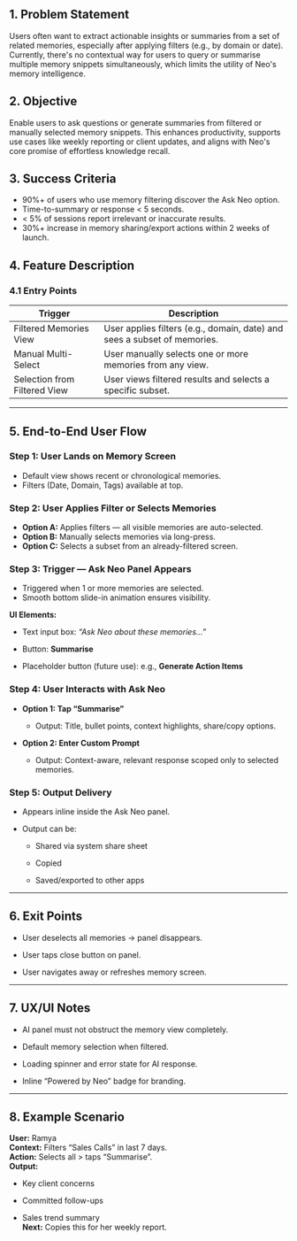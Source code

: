 ## **1. Problem Statement**

Users often want to extract actionable insights or summaries from a set of related memories, especially after applying filters (e.g., by domain or date). Currently, there's no contextual way for users to query or summarise multiple memory snippets simultaneously, which limits the utility of Neo's memory intelligence.

## **2. Objective**

Enable users to ask questions or generate summaries from filtered or manually selected memory snippets. This enhances productivity, supports use cases like weekly reporting or client updates, and aligns with Neo's core promise of effortless knowledge recall.

## **3. Success Criteria**

- 90%+ of users who use memory filtering discover the Ask Neo option.
- Time-to-summary or response < 5 seconds.
- < 5% of sessions report irrelevant or inaccurate results.
- 30%+ increase in memory sharing/export actions within 2 weeks of launch.
## **4. Feature Description**
### **4.1 Entry Points**

|Trigger|Description|
|---|---|
|Filtered Memories View|User applies filters (e.g., domain, date) and sees a subset of memories.|
|Manual Multi-Select|User manually selects one or more memories from any view.|
|Selection from Filtered View|User views filtered results and selects a specific subset.|

---

## **5. End-to-End User Flow**

### **Step 1: User Lands on Memory Screen**

- Default view shows recent or chronological memories.
- Filters (Date, Domain, Tags) available at top.

### **Step 2: User Applies Filter or Selects Memories**

- **Option A:** Applies filters — all visible memories are auto-selected.
- **Option B:** Manually selects memories via long-press.
- **Option C:** Selects a subset from an already-filtered screen.

### **Step 3: Trigger — Ask Neo Panel Appears**

- Triggered when 1 or more memories are selected.
- Smooth bottom slide-in animation ensures visibility.

**UI Elements:**

- Text input box: _“Ask Neo about these memories…”_
- Button: **Summarise**
    
- Placeholder button (future use): e.g., **Generate Action Items**
    

### **Step 4: User Interacts with Ask Neo**

- **Option 1: Tap “Summarise”**
    
    - Output: Title, bullet points, context highlights, share/copy options.
        
- **Option 2: Enter Custom Prompt**
    
    - Output: Context-aware, relevant response scoped only to selected memories.
        

### **Step 5: Output Delivery**

- Appears inline inside the Ask Neo panel.
    
- Output can be:
    
    - Shared via system share sheet
        
    - Copied
        
    - Saved/exported to other apps
        

---

## **6. Exit Points**

- User deselects all memories → panel disappears.
    
- User taps close button on panel.
    
- User navigates away or refreshes memory screen.
    

---

## **7. UX/UI Notes**

- AI panel must not obstruct the memory view completely.
    
- Default memory selection when filtered.
    
- Loading spinner and error state for AI response.
    
- Inline “Powered by Neo” badge for branding.
    

---

## **8. Example Scenario**

**User:** Ramya  
**Context:** Filters “Sales Calls” in last 7 days.  
**Action:** Selects all > taps “Summarise”.  
**Output:**

- Key client concerns
    
- Committed follow-ups
    
- Sales trend summary  
    **Next:** Copies this for her weekly report.

